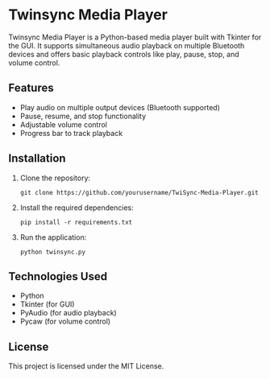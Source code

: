
# Twinsync Media Player

Twinsync Media Player is a Python-based media player built with Tkinter for the GUI. 
It supports simultaneous audio playback on multiple Bluetooth devices and offers 
basic playback controls like play, pause, stop, and volume control.

## Features
- Play audio on multiple output devices (Bluetooth supported)
- Pause, resume, and stop functionality
- Adjustable volume control
- Progress bar to track playback

## Installation
1. Clone the repository:
   ```
   git clone https://github.com/yourusername/TwiSync-Media-Player.git
   ```

2. Install the required dependencies:
   ```
   pip install -r requirements.txt
   ```

3. Run the application:
   ```
   python twinsync.py
   ```

## Technologies Used
- Python
- Tkinter (for GUI)
- PyAudio (for audio playback)
- Pycaw (for volume control)

## License
This project is licensed under the MIT License.
